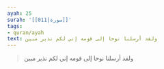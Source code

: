 ```yaml
---
ayah: 25
surah: '[[011|سورة]]'
tags:
- quran/ayah
text: ولقد أرسلنا نوحا إلى قومه إني لكم نذير مبين
---
```

> ولقد أرسلنا نوحا إلى قومه إني لكم نذير مبين
